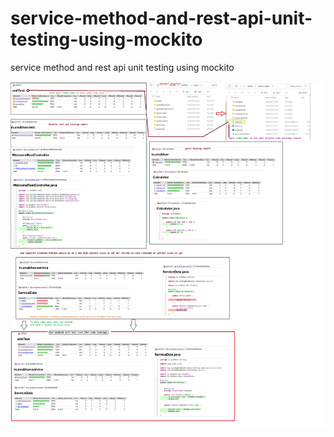 # service-method-and-rest-api-unit-testing-using-mockito
service method and rest api unit testing using mockito

![Jacoco Code Coverage](assets/jacocco%20code_coverage%20-%20with%20servie.png)
